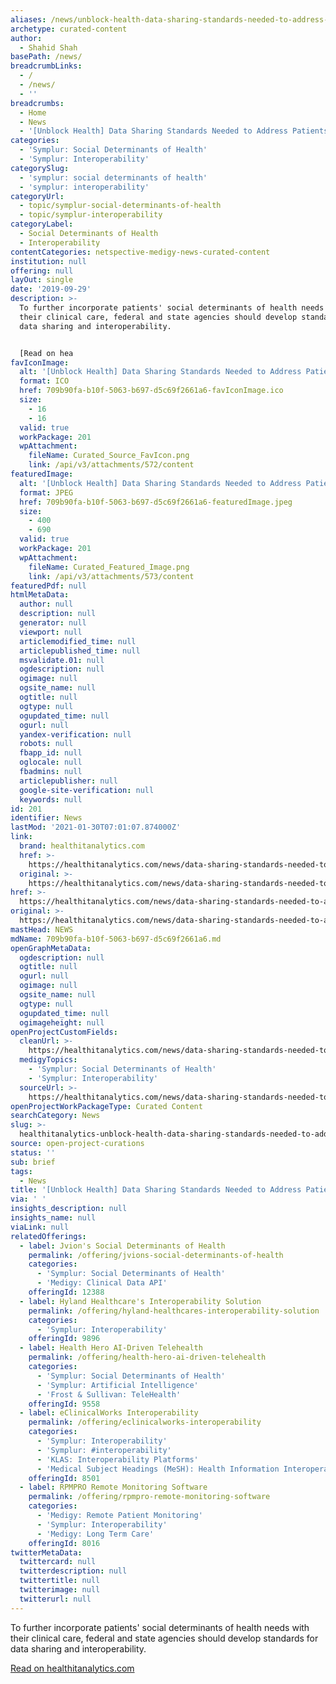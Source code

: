 ```yaml
---
aliases: /news/unblock-health-data-sharing-standards-needed-to-address-patients-sdoh
archetype: curated-content
author:
  - Shahid Shah
basePath: /news/
breadcrumbLinks:
  - /
  - /news/
  - ''
breadcrumbs:
  - Home
  - News
  - '[Unblock Health] Data Sharing Standards Needed to Address Patients’ SDOH'
categories:
  - 'Symplur: Social Determinants of Health'
  - 'Symplur: Interoperability'
categorySlug:
  - 'symplur: social determinants of health'
  - 'symplur: interoperability'
categoryUrl:
  - topic/symplur-social-determinants-of-health
  - topic/symplur-interoperability
categoryLabel:
  - Social Determinants of Health
  - Interoperability
contentCategories: netspective-medigy-news-curated-content
institution: null
offering: null
layOut: single
date: '2019-09-29'
description: >-
  To further incorporate patients' social determinants of health needs with
  their clinical care, federal and state agencies should develop standards for
  data sharing and interoperability. 


  [Read on hea
favIconImage:
  alt: '[Unblock Health] Data Sharing Standards Needed to Address Patients’ SDOH'
  format: ICO
  href: 709b90fa-b10f-5063-b697-d5c69f2661a6-favIconImage.ico
  size:
    - 16
    - 16
  valid: true
  workPackage: 201
  wpAttachment:
    fileName: Curated_Source_FavIcon.png
    link: /api/v3/attachments/572/content
featuredImage:
  alt: '[Unblock Health] Data Sharing Standards Needed to Address Patients’ SDOH'
  format: JPEG
  href: 709b90fa-b10f-5063-b697-d5c69f2661a6-featuredImage.jpeg
  size:
    - 400
    - 690
  valid: true
  workPackage: 201
  wpAttachment:
    fileName: Curated_Featured_Image.png
    link: /api/v3/attachments/573/content
featuredPdf: null
htmlMetaData:
  author: null
  description: null
  generator: null
  viewport: null
  articlemodified_time: null
  articlepublished_time: null
  msvalidate.01: null
  ogdescription: null
  ogimage: null
  ogsite_name: null
  ogtitle: null
  ogtype: null
  ogupdated_time: null
  ogurl: null
  yandex-verification: null
  robots: null
  fbapp_id: null
  oglocale: null
  fbadmins: null
  articlepublisher: null
  google-site-verification: null
  keywords: null
id: 201
identifier: News
lastMod: '2021-01-30T07:01:07.874000Z'
link:
  brand: healthitanalytics.com
  href: >-
    https://healthitanalytics.com/news/data-sharing-standards-needed-to-address-patients-sdoh
  original: >-
    https://healthitanalytics.com/news/data-sharing-standards-needed-to-address-patients-sdoh
href: >-
  https://healthitanalytics.com/news/data-sharing-standards-needed-to-address-patients-sdoh
original: >-
  https://healthitanalytics.com/news/data-sharing-standards-needed-to-address-patients-sdoh
mastHead: NEWS
mdName: 709b90fa-b10f-5063-b697-d5c69f2661a6.md
openGraphMetaData:
  ogdescription: null
  ogtitle: null
  ogurl: null
  ogimage: null
  ogsite_name: null
  ogtype: null
  ogupdated_time: null
  ogimageheight: null
openProjectCustomFields:
  cleanUrl: >-
    https://healthitanalytics.com/news/data-sharing-standards-needed-to-address-patients-sdoh
  medigyTopics:
    - 'Symplur: Social Determinants of Health'
    - 'Symplur: Interoperability'
  sourceUrl: >-
    https://healthitanalytics.com/news/data-sharing-standards-needed-to-address-patients-sdoh
openProjectWorkPackageType: Curated Content
searchCategory: News
slug: >-
  healthitanalytics-unblock-health-data-sharing-standards-needed-to-address-patients-sdoh
source: open-project-curations
status: ''
sub: brief
tags:
  - News
title: '[Unblock Health] Data Sharing Standards Needed to Address Patients’ SDOH'
via: ' '
insights_description: null
insights_name: null
viaLink: null
relatedOfferings:
  - label: Jvion's Social Determinants of Health
    permalink: /offering/jvions-social-determinants-of-health
    categories:
      - 'Symplur: Social Determinants of Health'
      - 'Medigy: Clinical Data API'
    offeringId: 12388
  - label: Hyland Healthcare's Interoperability Solution
    permalink: /offering/hyland-healthcares-interoperability-solution
    categories:
      - 'Symplur: Interoperability'
    offeringId: 9896
  - label: Health Hero AI-Driven Telehealth
    permalink: /offering/health-hero-ai-driven-telehealth
    categories:
      - 'Symplur: Social Determinants of Health'
      - 'Symplur: Artificial Intelligence'
      - 'Frost & Sullivan: TeleHealth'
    offeringId: 9558
  - label: eClinicalWorks Interoperability
    permalink: /offering/eclinicalworks-interoperability
    categories:
      - 'Symplur: Interoperability'
      - 'Symplur: #interoperability'
      - 'KLAS: Interoperability Platforms'
      - 'Medical Subject Headings (MeSH): Health Information Interoperability'
    offeringId: 8501
  - label: RPMPRO Remote Monitoring Software
    permalink: /offering/rpmpro-remote-monitoring-software
    categories:
      - 'Medigy: Remote Patient Monitoring'
      - 'Symplur: Interoperability'
      - 'Medigy: Long Term Care'
    offeringId: 8016
twitterMetaData:
  twittercard: null
  twitterdescription: null
  twittertitle: null
  twitterimage: null
  twitterurl: null
---
```

To further incorporate patients' social determinants of health needs with their clinical care, federal and state agencies should develop standards for data sharing and interoperability. 

[Read on healthitanalytics.com](https://healthitanalytics.com/news/data-sharing-standards-needed-to-address-patients-sdoh)